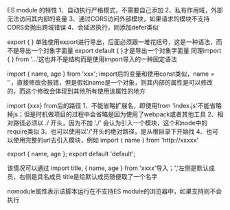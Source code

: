   <script type="module"></script>
  ES module 的特性
      1、自动执行严格模式，不需要自己添加
      2、私有作用域，外部无法访问其内部的变量
      3、通过CORS访问外部模块，如果请求的模块不支持CORS会抛出跨域错误
      4、会延迟执行，同添加defer类似

  export {  }
  单独使用export进行导出，后面必须跟一堆花括号，这是一种语法，而不是导出一个对象字面量
  export default {  }才是导出一个对象字面量
  同理import {  } from  '...'这也并不是结构而是使用import导入的一种固定语法

  import { name, age } from 'xxx';
  import后的变量和使用const类似，name = ''，直接修改会报错，但是假如name是一个对象，则其内部的属性是可以修改的，而这个修改会体现到其他所有使用该属性的地方

  import {xxx} from后的路径
      1、不能省略扩展名，即使用from 'index.js'不能省略掉js；但是时机做项目的过程中会省略是因为使用了webpack或者其他工具
      2、相对路径必须以 ./ 开头，因为不加 './' 会认为引入一个模块，这个和node中的require类似 
      3、也可以使用以'/'开头的绝对路径，是从根目录下开始找
      4、也可以使用完整的url去引入模块，例如 import { name } from 'http://xxxxx' 

  export { name, age };
  export default 'default';

  该情况可以通过 import title, { name, age } from 'xxxx'导入；','左侧是默认成员，右侧是具名成员
  title是给默认成员随便取了一个名字 

  <script nomodule></script>
  nomodule属性表示该脚本运行在不支持ES module的浏览器中，如果支持则不会执行


